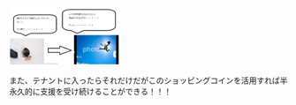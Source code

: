 <img width="200px" alt="テナント" src="./tenannto.png">

また、テナントに入ったらそれだけだがこのショッピングコインを活用すれば半永久的に支援を受け続けることができる！！！
